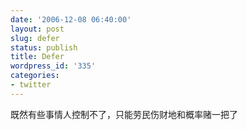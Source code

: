 ```yaml
---
date: '2006-12-08 06:40:00'
layout: post
slug: defer
status: publish
title: Defer
wordpress_id: '335'
categories:
- twitter
---
```


既然有些事情人控制不了，只能劳民伤财地和概率赌一把了
